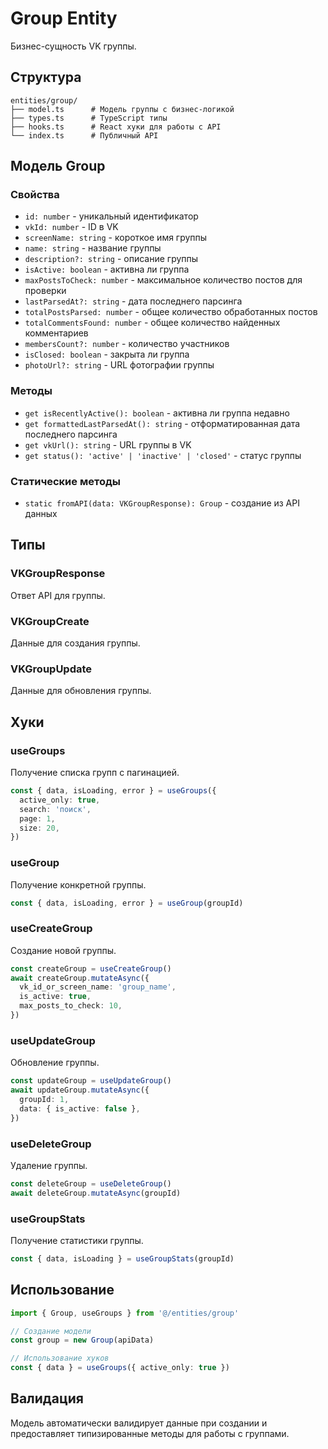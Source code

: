 # Group Entity

Бизнес-сущность VK группы.

## Структура

```
entities/group/
├── model.ts      # Модель группы с бизнес-логикой
├── types.ts      # TypeScript типы
├── hooks.ts      # React хуки для работы с API
└── index.ts      # Публичный API
```

## Модель Group

### Свойства

- `id: number` - уникальный идентификатор
- `vkId: number` - ID в VK
- `screenName: string` - короткое имя группы
- `name: string` - название группы
- `description?: string` - описание группы
- `isActive: boolean` - активна ли группа
- `maxPostsToCheck: number` - максимальное количество постов для проверки
- `lastParsedAt?: string` - дата последнего парсинга
- `totalPostsParsed: number` - общее количество обработанных постов
- `totalCommentsFound: number` - общее количество найденных комментариев
- `membersCount?: number` - количество участников
- `isClosed: boolean` - закрыта ли группа
- `photoUrl?: string` - URL фотографии группы

### Методы

- `get isRecentlyActive(): boolean` - активна ли группа недавно
- `get formattedLastParsedAt(): string` - отформатированная дата последнего парсинга
- `get vkUrl(): string` - URL группы в VK
- `get status(): 'active' | 'inactive' | 'closed'` - статус группы

### Статические методы

- `static fromAPI(data: VKGroupResponse): Group` - создание из API данных

## Типы

### VKGroupResponse

Ответ API для группы.

### VKGroupCreate

Данные для создания группы.

### VKGroupUpdate

Данные для обновления группы.

## Хуки

### useGroups

Получение списка групп с пагинацией.

```typescript
const { data, isLoading, error } = useGroups({
  active_only: true,
  search: 'поиск',
  page: 1,
  size: 20,
})
```

### useGroup

Получение конкретной группы.

```typescript
const { data, isLoading, error } = useGroup(groupId)
```

### useCreateGroup

Создание новой группы.

```typescript
const createGroup = useCreateGroup()
await createGroup.mutateAsync({
  vk_id_or_screen_name: 'group_name',
  is_active: true,
  max_posts_to_check: 10,
})
```

### useUpdateGroup

Обновление группы.

```typescript
const updateGroup = useUpdateGroup()
await updateGroup.mutateAsync({
  groupId: 1,
  data: { is_active: false },
})
```

### useDeleteGroup

Удаление группы.

```typescript
const deleteGroup = useDeleteGroup()
await deleteGroup.mutateAsync(groupId)
```

### useGroupStats

Получение статистики группы.

```typescript
const { data, isLoading } = useGroupStats(groupId)
```

## Использование

```typescript
import { Group, useGroups } from '@/entities/group'

// Создание модели
const group = new Group(apiData)

// Использование хуков
const { data } = useGroups({ active_only: true })
```

## Валидация

Модель автоматически валидирует данные при создании и предоставляет типизированные методы для работы с группами.
